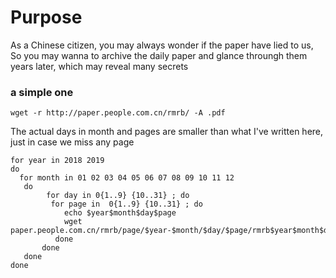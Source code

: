  # Purpose

As a Chinese citizen, you may always wonder if the paper have lied to us, 
So you may wanna to archive the daily paper and glance throungh them years later, which may reveal many secrets
### a simple one
```
wget -r http://paper.people.com.cn/rmrb/ -A .pdf
```
The actual days in month and pages are smaller than what I've written here, just in case we miss any page
```
for year in 2018 2019 
do
  for month in 01 02 03 04 05 06 07 08 09 10 11 12
   do
        for day in 0{1..9} {10..31} ; do
         for page in  0{1..9} {10..31} ; do
            echo $year$month$day$page
            wget paper.people.com.cn/rmrb/page/$year-$month/$day/$page/rmrb$year$month$day$page.pdf
          done
       done
   done
done


```
